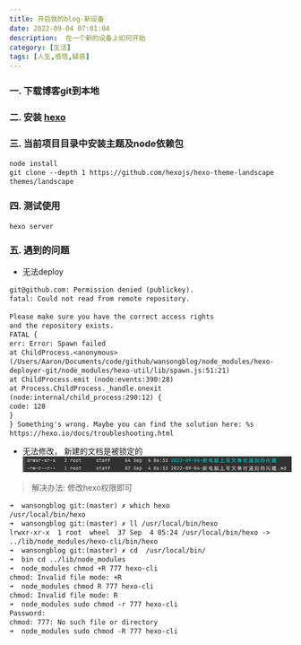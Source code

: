 ```yaml
---
title: 开启我的blog-新设备
date: 2022-09-04 07:01:04
description:  在一个新的设备上如何开始
category: [生活]
tags: [人生,感悟,疑惑]
---
```

### 一. 下载博客git到本地
### 二. 安装 [hexo](https://hexo.io/zh-cn/)
### 三. 当前项目目录中安装主题及node依赖包

```shell
node install
git clone --depth 1 https://github.com/hexojs/hexo-theme-landscape themes/landscape
```

### 四. 测试使用

```shell
hexo server 
```
### 五. 遇到的问题

* 无法deploy 

```shell 
git@github.com: Permission denied (publickey).
fatal: Could not read from remote repository.

Please make sure you have the correct access rights
and the repository exists.
FATAL {
err: Error: Spawn failed
at ChildProcess.<anonymous> (/Users/Aaron/Documents/code/github/wansongblog/node_modules/hexo-deployer-git/node_modules/hexo-util/lib/spawn.js:51:21)
at ChildProcess.emit (node:events:390:28)
at Process.ChildProcess._handle.onexit (node:internal/child_process:290:12) {
code: 128
}
} Something's wrong. Maybe you can find the solution here: %s https://hexo.io/docs/troubleshooting.html

```
* 无法修改， 新建的文档是被锁定的
![img.png](asserts/imgs/new_doc_error.png)

> 解决办法: 修改hexo权限即可

```shell
➜  wansongblog git:(master) ✗ which hexo
/usr/local/bin/hexo
➜  wansongblog git:(master) ✗ ll /usr/local/bin/hexo
lrwxr-xr-x  1 root  wheel  37 Sep  4 05:24 /usr/local/bin/hexo -> ../lib/node_modules/hexo-cli/bin/hexo
➜  wansongblog git:(master) ✗ cd  /usr/local/bin/
➜  bin cd ../lib/node_modules
➜  node_modules chmod +R 777 hexo-cli 
chmod: Invalid file mode: +R
➜  node_modules chmod R 777 hexo-cli 
chmod: Invalid file mode: R
➜  node_modules sudo chmod -r 777 hexo-cli
Password:
chmod: 777: No such file or directory
➜  node_modules sudo chmod -R 777 hexo-cli
```